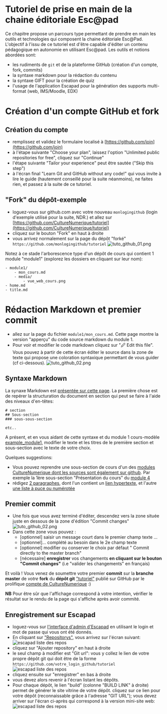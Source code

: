 Tutoriel de prise en main de la chaine éditoriale Esc@pad
=========================================================

Ce chapitre propose un parcours type permettant de prendre en main les outils et technologies qui composent la chaine éditoriale Esc@Pad. L'objectif à l'issu de ce tutoriel est d'être capable d'éditer un contenu pédagogique en autonomie en utilisant Esc@pad. Les outils et notions abordées sont:
- les rudiments de `git` et de la plateforme GitHub (création d'un compte, fork, commits)
- la syntaxe markdown pour la rédaction du contenu
- la syntaxe GIFT pour la création de quiz
- l'usage de l'application Escapad pour la génération des supports multi-format (web, IMS/Moodle, EDX)


# Création d'un compte GitHub et fork

## Création du compte

- remplissez et validez le formulaire localisé à [https://github.com/join](https://github.com/join)
- à l'étape suivante "Choose your plan", laissez l'option "Unlimited public repositories for free", cliquez sur "Continue"
- l'étape suivante "Tailor your experience" peut être sautée ("Skip this step")
- à l'écran final "Learn Git and GitHub without any code!" qui vous invite à lire le guide (hautement conseillé pour la suite néanmoins), ne faites rien, et passez à la suite de ce tutoriel.

## "Fork" du dépôt-exemple

- loguez-vous sur github.com avec votre nouveau `monlogingithub` (login d'exemple utilisé pour la suite, NDR.) et allez sur [https://github.com/CultureNumerique/tutoriel](https://github.com/CultureNumerique/tutoriel)
- cliquez sur le bouton "Fork" en haut à droite
- vous arrivez normalement sur la page du dépôt "forké" `https://github.com/monlogingithub/tutoriel`
![tuto_github_01.png](media/tuto_github_01.png)

Notez à ce stade l'arborescence type d'un dépôt de cours qui contient 1 module "module1" (explorez les dossiers en cliquant sur leur nom):

```
- module1/
    - mon_cours.md
    - media/
        - vue_web_cours.png
- home.md
- title.md    
```

# Rédaction Markdown et premier commit

- allez sur la page du fichier `module1/mon_cours.md`. Cette page montre la version "apperçu" du code source markdown du module 1.
- Pour voir et modifier le  code markdown cliquez sur "🖉 Edit this file". Vous pouvez à partir de cette écran éditer le source dans la zone de texte qui propose une coloration syntaxique permettant de vous guider (cf ci-dessous).
![tuto_github_02.png](media/tuto_github_02.png)

## Syntaxe Markdown

La synaxe Markdown est [présentée sur cette page](https://github.com/adam-p/markdown-here/wiki/Markdown-Cheatsheet). La première chose est de repérer la structuration du document en section qui peut se faire à l'aide des niveaux d'en-têtes:

```
# section
## Sous-section
### sous-sous-section

etc..
```

A présent, et en vous aidant de cette syntaxe et du module 1 cours-modèle [example_module1](https://github.com/CultureNumerique/course_template/blob/master/module1/example_module1.md), modifier le texte et les titres de le première section et sous-section avec le texte de votre choix.

Quelques suggestions:
- Vous pouvez reprendre une sous-section de cours d'un des [modules CultureNumerique dont les sources sont également sur github](https://github.com/CultureNumerique/cn_modules). Par exemple la 1ère sous-section "Présentation du cours" du [module 4](https://github.com/CultureNumerique/cn_modules/edit/master/module4/traitementsDeTexteTableur.md)
- rédigez [2 paragraphes](https://github.com/adam-p/markdown-here/wiki/Markdown-Cheatsheet#line-breaks), dont l'un contient un [lien hypertexte](https://github.com/adam-p/markdown-here/wiki/Markdown-Cheatsheet#links), et l'autre [une liste à puce ou numérotée](https://github.com/adam-p/markdown-here/wiki/Markdown-Cheatsheet#lists)

## Premier commit

- Une fois que vous avez terminé d'éditer, descendez vers la zone située juste en dessous de la zone d'édition "Commit changes"
![tuto_github_02.png](media/tuto_github_03.png)
- Dans cette zone vous pouvez :
    - [optionnel] saisir un message court dans le premier champ texte ...
    - [optionnel]... complété au besoin dans le 2e champ texte
    - [optionnel] modifier ou conserver le choix par défaut " Commit directly to the master branch"
    - [nécessaire] **enregistrer** vos changements **en cliquant sur le bouton "Commit changes"** (i.e "valider les changements" en français)

Et voilà ! Vous venez de soumettre votre premier **commit** sur la **branche master** de _votre_ **fork** du **dépôt git** ["tutoriel"](https://github.com/CultureNumerique/tutoriel) publié sur GitHub par le prolifique [compte de CultureNumerique](https://github.com/CultureNumerique) :)

**NB** Pour être sûr que l'affichage correspond à votre intention, vérifier le résultat sur le rendu de la page qui s'affiche après avoir commité.

## Enregistrement sur Escapad

- loguez-vous sur [l'interface d'admin d'Escapad](http://escapad.univ-lille3.fr/admin) en utilisant le login et mot de passe qui vous ont été donnés.
- En cliquant sur ["Repositorys"](http://escapad.univ-lille3.fr/admin/escapad/repository/), vous arrivez sur l'écran suivant:
![escapad liste des repos](media/tuto_escapad_01.png)
- cliquez sur "Ajouter repository" en haut à droite
- le seul champ  à modifier est "Git url": vous y collez le lien de votre propre dépôt git qui doit être de la forme `https://github.com/votre_login_github/tutoriel`
![escapad liste des repos](media/tuto_escapad_02.png)
- cliquez ensuite sur "enregistrer" en bas à droite
- vous devez alors revenir à l'écran listant les dépôts.
- Pour chaque dépôt, le lien "build" (colonne "BUILD LINK" à droite) permet de générer le site vitrine de votre dépôt. cliquez sur ce lien pour votre dépôt (reconnaissable grâce à l'adresse "GIT URL"); vous devez arriver sur l'écran ci-après qui correspond à la version mini-site web:
![escapad liste des repos](media/tuto_escapad_03.png)
